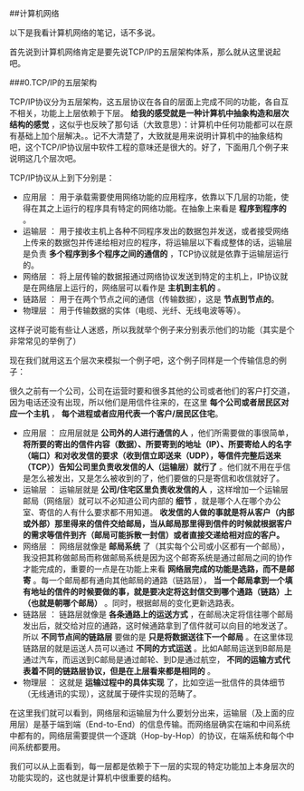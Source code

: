 ##计算机网络

以下是我看计算机网络的笔记，话不多说。

首先说到计算机网络肯定是要先说TCP/IP的五层架构体系，那么就从这里说起吧。

###0.TCP/IP的五层架构

TCP/IP协议分为五层架构，这五层协议在各自的层面上完成不同的功能，各自互不相关，功能上上层依赖于下层。 **给我的感受就是一种计算机中抽象构造和层次结构的感觉** ，这似乎也反映了那句话（大致意思）：计算机中任何功能都可以在原有基础上加个层解决。。记不大清楚了，大致就是用来说明计算机中的抽象结构吧，这个TCP/IP协议层中软件工程的意味还是很大的。好了，下面用几个例子来说明这几个层次吧。

TCP/IP协议从上到下分别是：

* 应用层 ： 用于承载需要使用网络功能的应用程序，依靠以下几层的功能，使得在其之上运行的程序具有特定的网络功能。在抽象上来看是 **程序到程序的** 。
* 运输层 ： 用于接收主机上各种不同程序发出的数据包并发送，或者接受网络上传来的数据包并传递给相对应的程序，将运输层以下看成整体的话，运输层是负责 **多个程序到多个程序之间的通信的** ，TCP协议就是依靠于运输层运行的。
* 网络层 ： 将上层传输的数据报通过网络协议发送到特定的主机上，IP协议就是在网络层上运行的，网络层可以看作是 **主机到主机的** 。
* 链路层 ： 用于在两个节点之间的通信（传输数据），这是 **节点到节点的**。
* 物理层 ： 用于传输数据的实体（电缆、光纤、无线电波等等）。

这样子说可能有些让人迷惑，所以我就举个例子来分别表示他们的功能（其实是个非常常见的举例了）

现在我们就用这五个层次来模拟一个例子吧，这个例子同样是一个传输信息的例子：

很久之前有一个公司，公司在运营时要和很多其他的公司或者他们的客户打交道，因为电话还没有出现，所以他们是用信件往来的，在这里 **每个公司或者居民区对应一个主机** ， **每个进程或者应用代表一个客户/居民区住宅**。

* 应用层 ： 应用层就是 **公司外的人进行通信的人** ，他们所需要做的事很简单， **将所要的寄出的信件内容（数据）、所要寄到的地址（IP）、所要寄给人的名字（端口）和对收发信的要求（收到信立即送来（UDP），等信件完整后送来（TCP））告知公司里负责收发信的人（运输层）就行了** 。他们就不用在乎信是怎么被发出，又是怎么被收到的了，他们要做的只是寄信和收信就好了。
* 运输层 ： 运输层就是 **公司/住宅区里负责收发信的人** ，这样增加一个运输层邮局（网络层）就可以不必知道公司内部的 **细节** ，就是哪个人在哪个办公室、寄信的人有什么要求都不用知道。 **收发信的人做的事就是将从客户（内部或外部）那里得来的信件交给邮局，当从邮局那里得到信件的时候就根据客户的需求等信件到齐（邮局可能拆散一封信）或者直接交递给相对应的客户。**
* 网络层 ： 网络层就像是 **邮局系统** 了（其实每个公司或小区都有一个邮局），我没把其称做邮局而称做邮局系统是因为这个邮寄系统是通过邮局之间的协作才能完成的，重要的一点是在功能上来看 **网络层完成的功能是选路，而不是邮寄** 。每一个邮局都有通向其他邮局的通路（链路层）， **当一个邮局拿到一个填有地址的信件的时候要做的事，就是要决定将这封信交到哪个通路（链路）上（也就是朝哪个邮局）**  。同时，根据邮局的变化更新选路表。
* 链路层 ： 链路层就像是 **各条通路上的运送方式** ，在邮局决定将信往哪个邮局发出后，就交给对应的通路，这时候通路拿到了信件就可以向目的地发送了。所以 **不同节点间的链路层** 要做的是 **只是将数据送往下一个邮局** 。在这里体现链路层的就是运送人员可以通过 **不同的方式运送** 。比如A邮局运送到B邮局是通过汽车，而运送到C邮局是通过邮轮、到D是通过航空， **不同的运输方式代表着不同的链路层协议，但是在上层看来都是相同的** 。
* 物理层 ： 这就是 **运输过程中的具体实现** 了，比如空运一批信件的具体细节（无线通讯的实现），这就属于硬件实现的范畴了。

在这里我们就可以看到，网络层和运输层为什么要划分出来，运输层（及上面的应用层）是基于端到端（End-to-End）的信息传输。而网络层确实在端和中间系统中都有的，网络层需要提供一个逐跳（Hop-by-Hop）的协议，在端系统和每个中间系统都要用。

我们可以从上面看到，每一层都是依赖于下一层的实现的特定功能加上本身层次的功能实现的，这也就是计算机中很重要的结构。


